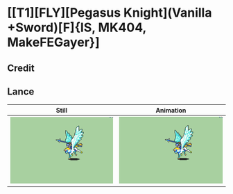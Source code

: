 # [\[T1\]\[FLY\]\[Pegasus Knight\]\(Vanilla +Sword\)\[F\]{IS, MK404, MakeFEGayer}]

## Credit


	
## Lance

| Still | Animation |
| :---: | :-------: |
| ![Lance still](./Lance_000.png) | ![Lance animation](./Lance.gif) |
